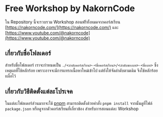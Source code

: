 # Free Workshop by NakornCode

ใน Repository นี้จะรวบรวม Workshop สอนฟรีทั้งหมดจากคอร์สเรียน [https://nakorncode.com/](https://nakorncode.com/) และ [https://www.youtube.com/@nakorncode](https://www.youtube.com/@nakorncode)

## เกี่ยวกับชื่อโฟลเดอร์

สำหรับชื่อโฟลเดอร์ เราจะกำหนดเป็น `./<ลำดับคอร์สเรียน>-<ชื่อคอร์สเรียน>/<ลำดับของบท>-<ชื่อบท>` ซึ่งเหตุผลที่ใช้หลักร้อย เพราะอาจจะมีการแทรกเนื้อหาใหม่เข้าไป แต่ยังให้จัดลำดับตามเดิม จึงใช้หลักร้อยเเผื่อไว้

## เกี่ยวกับวิธีติดตั้งแต่ละโปรเจค

ในแต่ละโฟลเดอร์ส่วนมากจะใช้ [pnpm](https://pnpm.io/) สามารถติดตั้งด้วยคำสั่ง `pnpm install` จากนั้นดูที่ไฟล์ `package.json` หรือดูจากตัวคอร์สเรียนที่เกี่ยวข้อง สำหรับการสอนแต่ละ Workshop

